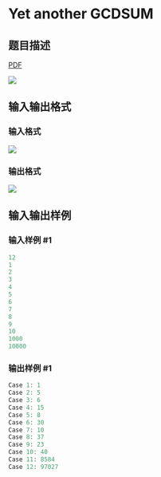 # Yet another GCDSUM

## 题目描述

[problemUrl]: https://uva.onlinejudge.org/index.php?option=com_onlinejudge&Itemid=8&category=866&page=show_problem&problem=4981

[PDF](https://uva.onlinejudge.org/external/130/p13083.pdf)

![](https://cdn.luogu.com.cn/upload/vjudge_pic/UVA13083/21b45aa00ebf5af1004095b8c005b097e2bcdf78.png)

## 输入输出格式

### 输入格式

![](https://cdn.luogu.com.cn/upload/vjudge_pic/UVA13083/0e639cd5feb013f93c49f39b5f1ec58d14a0c5a6.png)

### 输出格式

![](https://cdn.luogu.com.cn/upload/vjudge_pic/UVA13083/716ade1c01b2da81ba10c7131fccb02e1dc2bb3c.png)

## 输入输出样例

### 输入样例 #1

```cpp
12
1
2
3
4
5
6
7
8
9
10
1000
10000
```


### 输出样例 #1

```cpp
Case 1: 1
Case 2: 5
Case 3: 6
Case 4: 15
Case 5: 8
Case 6: 30
Case 7: 10
Case 8: 37
Case 9: 23
Case 10: 40
Case 11: 8584
Case 12: 97027
```


